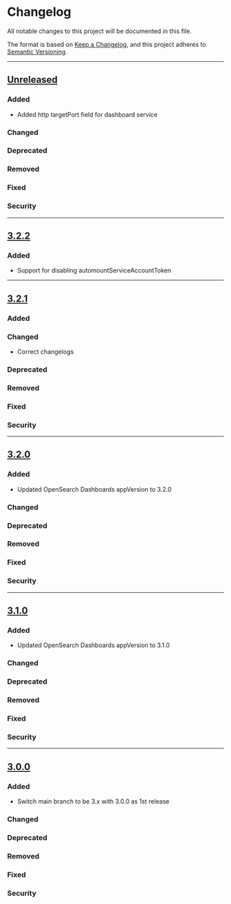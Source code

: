 # Changelog

All notable changes to this project will be documented in this file.

The format is based on [Keep a Changelog](https://keepachangelog.com/en/1.0.0/),
and this project adheres to [Semantic Versioning](https://semver.org/spec/v2.0.0.html).

---
## [Unreleased]
### Added
- Added http targetPort field for dashboard service
### Changed
### Deprecated
### Removed
### Fixed
### Security
---
## [3.2.2]
### Added
- Support for disabling automountServiceAccountToken
---
## [3.2.1]
### Added
### Changed
- Correct changelogs
### Deprecated
### Removed
### Fixed
### Security
---
## [3.2.0]
### Added
- Updated OpenSearch Dashboards appVersion to 3.2.0
### Changed
### Deprecated
### Removed
### Fixed
### Security
---
## [3.1.0]
### Added
- Updated OpenSearch Dashboards appVersion to 3.1.0
### Changed
### Deprecated
### Removed
### Fixed
### Security
---
## [3.0.0]
### Added
- Switch main branch to be 3.x with 3.0.0 as 1st release
### Changed
### Deprecated
### Removed
### Fixed
### Security

[Unreleased]: https://github.com/opensearch-project/helm-charts/compare/opensearch-dashboards-3.2.2...HEAD
[3.2.2]: https://github.com/opensearch-project/helm-charts/compare/opensearch-dashboards-3.2.1...opensearch-dashboards-3.2.2
[3.2.1]: https://github.com/opensearch-project/helm-charts/compare/opensearch-dashboards-3.2.0...opensearch-dashboards-3.2.1
[3.2.0]: https://github.com/opensearch-project/helm-charts/compare/opensearch-dashboards-3.1.0...opensearch-dashboards-3.2.0
[3.1.0]: https://github.com/opensearch-project/helm-charts/compare/opensearch-dashboards-3.0.0...opensearch-dashboards-3.1.0
[3.0.0]: https://github.com/opensearch-project/helm-charts/compare/opensearch-dashboards-2.29.0...opensearch-dashboards-3.0.0